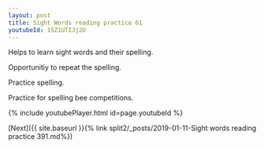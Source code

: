 ```yaml
---
layout: post
title: Sight Words reading practice 61
youtubeId: 15Z1UTIJj2U
---
```

 
 
Helps to learn sight words and their spelling.

Opportunitiy to repeat the spelling. 

Practice spelling. 
 
Practice for spelling bee competitions. 
 
{% include youtubePlayer.html id=page.youtubeId %}
 
 

[Next]({{ site.baseurl }}{% link  split2/_posts/2019-01-11-Sight words reading practice 391.md%})
 
